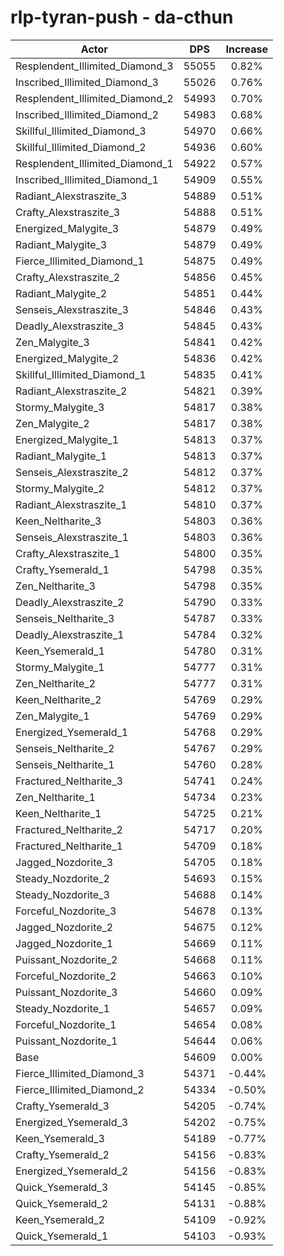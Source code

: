 # rlp-tyran-push - da-cthun
| Actor | DPS | Increase |
|---|:---:|:---:|
|Resplendent_Illimited_Diamond_3|55055|0.82%|
|Inscribed_Illimited_Diamond_3|55026|0.76%|
|Resplendent_Illimited_Diamond_2|54993|0.70%|
|Inscribed_Illimited_Diamond_2|54983|0.68%|
|Skillful_Illimited_Diamond_3|54970|0.66%|
|Skillful_Illimited_Diamond_2|54936|0.60%|
|Resplendent_Illimited_Diamond_1|54922|0.57%|
|Inscribed_Illimited_Diamond_1|54909|0.55%|
|Radiant_Alexstraszite_3|54889|0.51%|
|Crafty_Alexstraszite_3|54888|0.51%|
|Energized_Malygite_3|54879|0.49%|
|Radiant_Malygite_3|54879|0.49%|
|Fierce_Illimited_Diamond_1|54875|0.49%|
|Crafty_Alexstraszite_2|54856|0.45%|
|Radiant_Malygite_2|54851|0.44%|
|Senseis_Alexstraszite_3|54846|0.43%|
|Deadly_Alexstraszite_3|54845|0.43%|
|Zen_Malygite_3|54841|0.42%|
|Energized_Malygite_2|54836|0.42%|
|Skillful_Illimited_Diamond_1|54835|0.41%|
|Radiant_Alexstraszite_2|54821|0.39%|
|Stormy_Malygite_3|54817|0.38%|
|Zen_Malygite_2|54817|0.38%|
|Energized_Malygite_1|54813|0.37%|
|Radiant_Malygite_1|54813|0.37%|
|Senseis_Alexstraszite_2|54812|0.37%|
|Stormy_Malygite_2|54812|0.37%|
|Radiant_Alexstraszite_1|54810|0.37%|
|Keen_Neltharite_3|54803|0.36%|
|Senseis_Alexstraszite_1|54803|0.36%|
|Crafty_Alexstraszite_1|54800|0.35%|
|Crafty_Ysemerald_1|54798|0.35%|
|Zen_Neltharite_3|54798|0.35%|
|Deadly_Alexstraszite_2|54790|0.33%|
|Senseis_Neltharite_3|54787|0.33%|
|Deadly_Alexstraszite_1|54784|0.32%|
|Keen_Ysemerald_1|54780|0.31%|
|Stormy_Malygite_1|54777|0.31%|
|Zen_Neltharite_2|54777|0.31%|
|Keen_Neltharite_2|54769|0.29%|
|Zen_Malygite_1|54769|0.29%|
|Energized_Ysemerald_1|54768|0.29%|
|Senseis_Neltharite_2|54767|0.29%|
|Senseis_Neltharite_1|54760|0.28%|
|Fractured_Neltharite_3|54741|0.24%|
|Zen_Neltharite_1|54734|0.23%|
|Keen_Neltharite_1|54725|0.21%|
|Fractured_Neltharite_2|54717|0.20%|
|Fractured_Neltharite_1|54709|0.18%|
|Jagged_Nozdorite_3|54705|0.18%|
|Steady_Nozdorite_2|54693|0.15%|
|Steady_Nozdorite_3|54688|0.14%|
|Forceful_Nozdorite_3|54678|0.13%|
|Jagged_Nozdorite_2|54675|0.12%|
|Jagged_Nozdorite_1|54669|0.11%|
|Puissant_Nozdorite_2|54668|0.11%|
|Forceful_Nozdorite_2|54663|0.10%|
|Puissant_Nozdorite_3|54660|0.09%|
|Steady_Nozdorite_1|54657|0.09%|
|Forceful_Nozdorite_1|54654|0.08%|
|Puissant_Nozdorite_1|54644|0.06%|
|Base|54609|0.00%|
|Fierce_Illimited_Diamond_3|54371|-0.44%|
|Fierce_Illimited_Diamond_2|54334|-0.50%|
|Crafty_Ysemerald_3|54205|-0.74%|
|Energized_Ysemerald_3|54202|-0.75%|
|Keen_Ysemerald_3|54189|-0.77%|
|Crafty_Ysemerald_2|54156|-0.83%|
|Energized_Ysemerald_2|54156|-0.83%|
|Quick_Ysemerald_3|54145|-0.85%|
|Quick_Ysemerald_2|54131|-0.88%|
|Keen_Ysemerald_2|54109|-0.92%|
|Quick_Ysemerald_1|54103|-0.93%|

